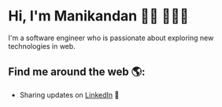 # Hi, I'm Manikandan 👋🏾 👩🏾‍💻


I'm a software engineer who is passionate about exploring new technologies in web.

## Find me around the web 🌎: 

- Sharing updates on <a href="https://www.linkedin.com/in/manipandian97/">LinkedIn</a> 💼
